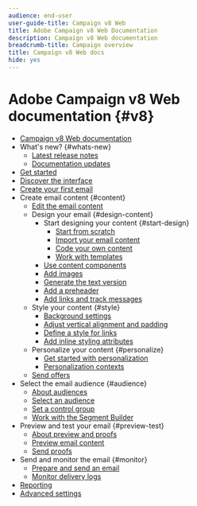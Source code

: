 ```yaml
---
audience: end-user
user-guide-title: Campaign v8 Web
title: Adobe Campaign v8 Web Documentation
description: Campaign v8 Web documentation
breadcrumb-title: Campaign overview
title: Campaign v8 Web docs
hide: yes
---
```


# Adobe Campaign v8 Web documentation {#v8}

+ [Campaign v8 Web documentation](campaign-web-home.md)
+ What's new? {#whats-new}
  + [Latest release notes](rn/release-notes.md)
  + [Documentation updates](rn/documentation-updates.md)
+ [Get started](get-started/get-started.md)
+ [Discover the interface](get-started/user-interface.md)
+ [Create your first email](email/create-email.md)
+ Create email content {#content}
  + [Edit the email content](content/edit-content.md)
  + Design your email {#design-content}
    + Start designing your content {#start-design}
      + [Start from scratch ](content/create-email-content.md)
      + [Import your email content](content/existing-content.md)
      + [Code your own content](content/code-content.md)
      + [Work with templates](content/email-templates.md)
    + [Use content components](content/content-components.md)
    + [Add images](content/add-assets.md)
    + [Generate the text version](content/text-version-email.md)
    + [Add a preheader](content/preheader.md)
    + [Add links and track messages](content/message-tracking.md)    
  + Style your content {#style}
    + [Background settings](content/backgrounds.md)
    + [Adjust vertical alignment and padding](content/adjusting-vertical-alignment-and-padding.md)
    + [Define a style for links](content/styling-links.md)
    + [Add inline styling attributes](content/adding-inline-styling-attributes.md)
  + Personalize your content {#personalize}
    + [Get started with personalization](personalization/personalize.md)
    + [Personalization contexts](personalization/personalization-contexts.md)
  + [Send offers](content/offers.md)
+ Select the email audience {#audience}
  + [About audiences](audience/about-audiences.md)
  + [Select an audience](audience/add-audience.md)
  + [Set a control group](audience/control-group.md)
  + [Work with the Segment Builder](audience/segment-builder.md)
+ Preview and test your email {#preview-test}
  + [About preview and proofs](preview-test/preview-test.md) 
  + [Preview email content](preview-test/preview-content.md)
  + [Send proofs](preview-test/proofs.md)
+ Send and monitor the email {#monitor}
  + [Prepare and send an email](monitor/prepare-send.md)
  + [Monitor delivery logs](monitor/delivery-logs.md)
+ [Reporting](reporting/reports.md)
+ [Advanced settings](advanced-settings/delivery-settings.md)